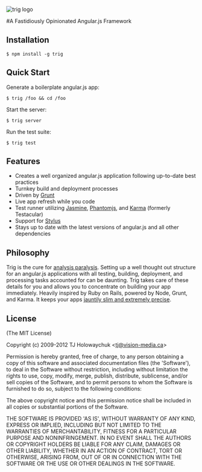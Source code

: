 ![trig logo](https://dl.dropbox.com/u/205542/trig_logo_teal.png)


#A Fastidiously Opinionated Angular.js Framework

## Installation

    $ npm install -g trig
    
## Quick Start

 Generate a boilerplate angular.js app:

    $ trig /foo && cd /foo

 Start the server:

    $ trig server
    
 Run the test suite:

    $ trig test

## Features

  * Creates a well organized angular.js application following up-to-date best practices
  * Turnkey build and deployment processes
  * Driven by [Grunt](http://gruntjs.com/)
  * Live app refresh while you code
  * Test runner utilizing [Jasmine](http://pivotal.github.com/jasmine), [Phantomjs](http://phantomjs.org), and [Karma](http://karma-runner.github.com/0.8/index.html) (formerly Testacular)
  * Support for [Stylus](http://learnboost.github.com/stylus/)
  * Stays up to date with the latest versions of angular.js and all other dependencies

## Philosophy

  Trig is the cure for [analysis paralysis](http://en.wikipedia.org/wiki/Analysis_paralysis). 
  Setting up a well thought out structure for an angular.js applications with all testing, building, deployment, and processing tasks accounted for 
  can be daunting. Trig takes care of these details for you and allows you to concentrate on building your app immediately. 
  Heavily inspired by Ruby on Rails, powered by Node, Grunt, and Karma. It keeps your apps [jauntily slim and extremely precise](http://www.merriam-webster.com/dictionary/trig).
  
## License

(The MIT License)

Copyright (c) 2009-2012 TJ Holowaychuk &lt;tj@vision-media.ca&gt;

Permission is hereby granted, free of charge, to any person obtaining
a copy of this software and associated documentation files (the
'Software'), to deal in the Software without restriction, including
without limitation the rights to use, copy, modify, merge, publish,
distribute, sublicense, and/or sell copies of the Software, and to
permit persons to whom the Software is furnished to do so, subject to
the following conditions:

The above copyright notice and this permission notice shall be
included in all copies or substantial portions of the Software.

THE SOFTWARE IS PROVIDED 'AS IS', WITHOUT WARRANTY OF ANY KIND,
EXPRESS OR IMPLIED, INCLUDING BUT NOT LIMITED TO THE WARRANTIES OF
MERCHANTABILITY, FITNESS FOR A PARTICULAR PURPOSE AND NONINFRINGEMENT.
IN NO EVENT SHALL THE AUTHORS OR COPYRIGHT HOLDERS BE LIABLE FOR ANY
CLAIM, DAMAGES OR OTHER LIABILITY, WHETHER IN AN ACTION OF CONTRACT,
TORT OR OTHERWISE, ARISING FROM, OUT OF OR IN CONNECTION WITH THE
SOFTWARE OR THE USE OR OTHER DEALINGS IN THE SOFTWARE.
